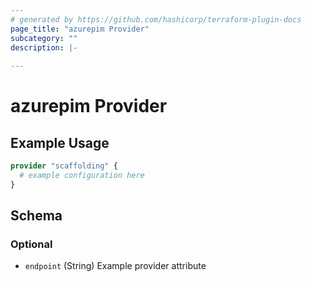 ```yaml
---
# generated by https://github.com/hashicorp/terraform-plugin-docs
page_title: "azurepim Provider"
subcategory: ""
description: |-
  
---
```


# azurepim Provider



## Example Usage

```terraform
provider "scaffolding" {
  # example configuration here
}
```

<!-- schema generated by tfplugindocs -->
## Schema

### Optional

- `endpoint` (String) Example provider attribute
